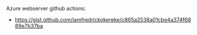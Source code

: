 Azure webserver github actions:
- https://gist.github.com/iamfredrickokereke/c865a2538a01cbe4a374f6889e7b37ba
